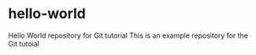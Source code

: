 # hello-world
Hello World repository for Git tutorial
This is an example repository for the Git tutoial 
